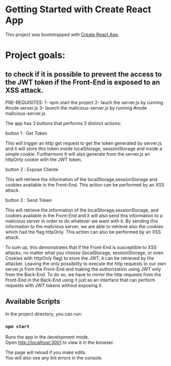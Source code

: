 # Getting Started with Create React App

This project was bootstrapped with [Create React App](https://github.com/facebook/create-react-app).

# Project goals:

## to check if it is possible to prevent the access to the JWT token if the Front-End is exposed to an XSS attack.

PRE-REQUISITES:
1- npm start the project
2- lauch the server.js by running #node server.js
3- launch the malicious-server.js by running #node malicious-server.js

The app has 3 buttons that performs 3 distinct actions:

button 1 : Get Token 

This will trigger an http get request to get the token generated by server.js and it will store this token inside localStorage,
sessionStorage and inside a simple cookie. Furthermore It will also generate from the server.js an httpOnly cookie with the JWT token.

button 2 : Expose Cliente

This will retrieve the information of the localStorage,sessionStorage and cookies available in the Front-End. This action can be performed by an XSS attack.

button 3 : Send Token

This will retrieve the information of the localStorage,sessionStorage, and cookies available in the Front-End and it will also send this information to a malicious server in order to do whatever we want with it. By sending this information to the malicious server, we are able to retrieve also the cookies which had the flag httpOnly. This action can also be performed by an XSS attack.

To sum up, this demonstrates that if the Front-End is susceptible to XSS attacks, no matter what you choose (localStorage, sessionStorage, or even Cookies with httpOnly flag) to store the JWT, it can be retrieved by the attacker.
Leaving the only possibility to execute the http requests to our own server.js from the Front-End and making the authorization using JWT only from the Back-End. To do so, we have to mirror the http requests from the Front-End in the Back-End using it just as an interface that can perform requests with JWT tokens without exposing it.


## Available Scripts

In the project directory, you can run:

### `npm start`

Runs the app in the development mode.\
Open [http://localhost:3001](http://localhost:3001) to view it in the browser.

The page will reload if you make edits.\
You will also see any lint errors in the console.
